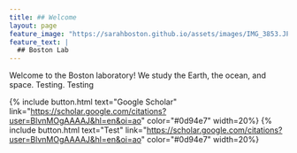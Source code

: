 ```yaml
---
title: ## Welcome
layout: page
feature_image: "https://sarahboston.github.io/assets/images/IMG_3853.JPG"
feature_text: |
  ## Boston Lab
---
```


Welcome to the Boston laboratory! We study the Earth, the ocean, and space. Testing. Testing

{% include button.html text="Google Scholar" link="https://scholar.google.com/citations?user=BlvnMOgAAAAJ&hl=en&oi=ao" color="#0d94e7" width=20%}
{% include button.html text="Test" link="https://scholar.google.com/citations?user=BlvnMOgAAAAJ&hl=en&oi=ao" color="#0d94e7" width=20%}
